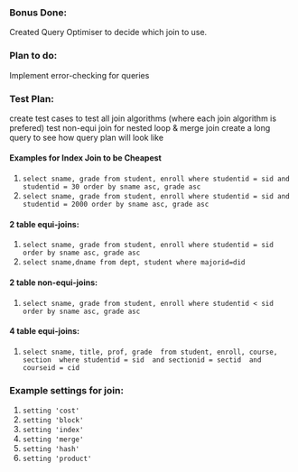### Bonus Done:
Created Query Optimiser to decide which join to use.

### Plan to do:
Implement error-checking for queries

### Test Plan:
create test cases to test all join algorithms (where each join algorithm is prefered)
test non-equi join for nested loop & merge join
create a long query to see how query plan will look like

#### Examples for Index Join to be Cheapest
1. `select sname, grade from student, enroll where studentid = sid and studentid = 30 order by sname asc, grade asc`
2. `select sname, grade from student, enroll where studentid = sid and studentid = 2000 order by sname asc, grade asc`

#### 2 table equi-joins:
1. `select sname, grade from student, enroll where studentid = sid order by sname asc, grade asc`   
2. `select sname,dname from dept, student where majorid=did`

#### 2 table non-equi-joins:
1. `select sname, grade from student, enroll where studentid < sid order by sname asc, grade asc`

#### 4 table equi-joins:
1. `select sname, title, prof, grade 
from student, enroll, course, section 
where studentid = sid 
and sectionid = sectid 
and courseid = cid`

### Example settings for join:
1. `setting 'cost'`
2. `setting 'block'`
3. `setting 'index'`
4. `setting 'merge'`
5. `setting 'hash'`
6. `setting 'product'` 